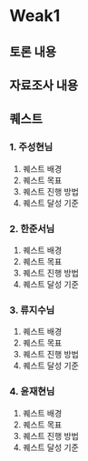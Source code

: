 # Weak1

## 토론 내용

## 자료조사 내용

## 퀘스트

### 1. 주성현님

1. 퀘스트 배경
2. 퀘스트 목표
3. 퀘스트 진행 방법
4. 퀘스트 달성 기준

### 2. 한준서님

1. 퀘스트 배경
2. 퀘스트 목표
3. 퀘스트 진행 방법
4. 퀘스트 달성 기준

### 3. 류지수님

1. 퀘스트 배경
2. 퀘스트 목표
3. 퀘스트 진행 방법
4. 퀘스트 달성 기준

### 4. 윤재현님

1. 퀘스트 배경
2. 퀘스트 목표
3. 퀘스트 진행 방법
4. 퀘스트 달성 기준
